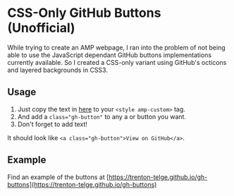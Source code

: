 # CSS-Only GitHub Buttons (Unofficial)

While trying to create an AMP webpage, I ran into the problem of not being able to use the JavaScript dependant GitHub buttons implementations currently available. So I created a CSS-only variant using GitHub's octicons and layered backgrounds in CSS3. 

## Usage

 1. Just copy the text in [here](https://github.com/trenton-telge/gh-buttons/blob/master/gh-buttons.css) to your `<style amp-custom>` tag.
 2. And add a `class="gh-button"` to any a or button you want.
 3. Don't forget to add text!

It should look like `<a class="gh-button">View on GitHub</a>`.

## Example

Find an example of the buttons at [https://trenton-telge.github.io/gh-buttons](https://trenton-telge.github.io/gh-buttons)
